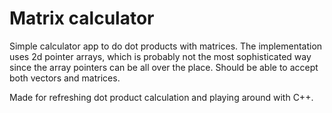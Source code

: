 # Matrix calculator

Simple calculator app to do dot products with matrices. The implementation uses 2d pointer arrays, which is probably not the most sophisticated way since the array pointers can be all over the place. Should be able to accept both vectors and matrices.

Made for refreshing dot product calculation and playing around with C++.
